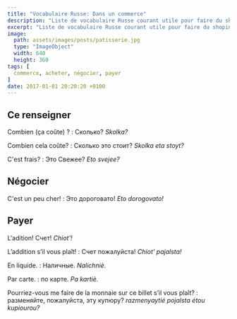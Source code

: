 ```yaml
---
title: "Vocabulaire Russe: Dans un commerce"
description: "Liste de vocabulaire Russe courant utile pour faire du shoping."
excerpt: "Liste de vocabulaire Russe courant utile pour faire du shoping."
image:
  path: assets/images/posts/patisserie.jpg
  type: "ImageObject"
  width: 640
  height: 360
tags: [
  commerce, acheter, négocier, payer
]
date: 2017-01-01 20:20:20 +0100
---
```


## Ce renseigner

Combien (ça coûte) ?
: Сколько?
*Skolka?*

Combien cela coûte?
: Сколько это стоит?
*Skolka eta stoyt?*

C'est frais?
: Это Свежее?
*Eto svejee?*


## Négocier

C'est un peu cher!
: Это дороговато!
*Eto dorogovato!*


## Payer

L'adition!
Cчет!
*Chiot'!*

L’addition s’il vous plaît!
: Счет пожалуйста!
*Chiot' pajalsta!*

En liquide.
: Наличные.
*Nalichniè.*

Par carte.
: по карте.
*Pa kartiè.*

Pourriez-vous me faire de la monnaie sur ce billet s’il vous plaît?
: разменяйте, пожалуйста, эту купюру?
*razmenyaytié pojalsta étou kupiourou?*
